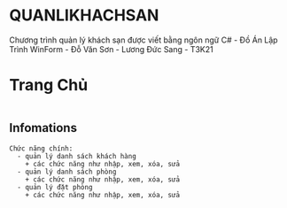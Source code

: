 # QUANLIKHACHSAN
Chương trình quản lý khách sạn được viết bằng ngôn ngữ C# - Đồ Án Lập Trình WinForm - Đỗ Văn Sơn - Lương Đức Sang - T3K21
# Trang Chủ
```
```
## Infomations
```
Chức năng chính: 
  - quản lý danh sách khách hàng
    + các chức năng như nhập, xem, xóa, sửa
  - quản lý danh sách phòng
    + các chức năng như nhập, xem, xóa, sửa
  - quản lý đặt phòng
    + các chức năng như nhập, xem, xóa, sửa
```
